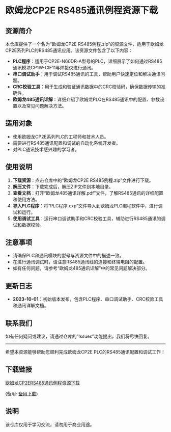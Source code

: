 # 欧姆龙CP2E RS485通讯例程资源下载

## 资源简介

本仓库提供了一个名为“欧姆龙CP2E RS485例程.zip”的资源文件，适用于欧姆龙CP2E系列PLC的RS485通讯应用。该资源文件包含了以下内容：

- **PLC程序**：适用于CP2E-N60DR-A型号的PLC，详细展示了如何通过RS485通讯模块CP1W-CIF11与焊接仪进行通讯。
- **串口调试助手**：用于调试RS485通讯的工具，帮助用户快速定位和解决通讯问题。
- **CRC校验工具**：用于生成和验证通讯数据中的CRC校验码，确保数据传输的准确性。
- **欧姆龙485通讯详解**：详细介绍了欧姆龙PLC在RS485通讯中的配置、参数设置以及常见问题解决方法。

## 适用对象

- 使用欧姆龙CP2E系列PLC的工程师和技术人员。
- 需要进行RS485通讯配置和调试的自动化系统开发者。
- 对PLC通讯技术感兴趣的学习者。

## 使用说明

1. **下载资源**：点击仓库中的“欧姆龙CP2E RS485例程.zip”文件进行下载。
2. **解压文件**：下载完成后，解压ZIP文件到本地目录。
3. **查看文档**：打开“欧姆龙485通讯详解.pdf”文件，了解RS485通讯的详细配置和使用方法。
4. **导入PLC程序**：将“PLC程序.cxp”文件导入到欧姆龙PLC编程软件中，进行调试和运行。
5. **使用调试工具**：运行串口调试助手和CRC校验工具，辅助进行RS485通讯的调试和数据校验。

## 注意事项

- 请确保PLC和通讯模块的型号与资源文件中的描述一致。
- 在进行通讯调试时，请注意RS485通讯线的连接和终端电阻的配置。
- 如有任何问题，请参考“欧姆龙485通讯详解”中的常见问题解决部分。

## 更新日志

- **2023-10-01**：初始版本发布，包含PLC程序、串口调试助手、CRC校验工具和通讯详解文档。

## 联系我们

如有任何疑问或建议，请通过仓库的“Issues”功能提出，我们将尽快回复。

---

希望本资源能够帮助您顺利完成欧姆龙CP2E PLC的RS485通讯配置和调试工作！

## 下载链接
[欧姆龙CP2ERS485通讯例程资源下载](https://pan.quark.cn/s/a654149868e4) 

(备用: [备用下载](https://pan.baidu.com/s/184OpMFY-zXyPh5yXIVYFHA?pwd=1234))

## 说明

该仓库仅用于学习交流，请勿用于商业用途。

